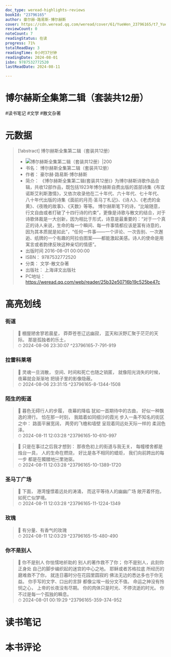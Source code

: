 ```yaml
---
doc_type: weread-highlights-reviews
bookId: "23796165"
author: 豪尔赫·路易斯·博尔赫斯
cover: https://cdn.weread.qq.com/weread/cover/61/YueWen_23796165/t7_YueWen_23796165.jpg
reviewCount: 0
noteCount: 7
readingStatus: 在读
progress: 71%
totalReadDay: 3
readingTime: 0小时37分钟
readingDate: 2024-08-01
isbn: 9787532772520
lastReadDate: 2024-08-11

---
```


# 博尔赫斯全集第二辑（套装共12册）


#读书笔记 #文学 #散文杂著

# 元数据
> [!abstract] 博尔赫斯全集第二辑（套装共12册）
> - ![ 博尔赫斯全集第二辑（套装共12册）|200](https://cdn.weread.qq.com/weread/cover/61/YueWen_23796165/t7_YueWen_23796165.jpg)
> - 书名： 博尔赫斯全集第二辑（套装共12册）
> - 作者： 豪尔赫·路易斯·博尔赫斯
> - 简介： 《博尔赫斯全集第二辑(套装共12册)》为博尔赫斯诗歌作品合辑，共收12部作品，既包括1923年博尔赫斯自费出版的首部诗集《布宜诺斯艾利斯激情》，又依次收录他在二十年代、六十年代、七十年代、八十年代出版的诗集《面前的月亮·圣马丁札记》、《诗人》、《老虎的金黄》、《夜晚的故事》、《天数》等等。
博尔赫斯笔下的诗，“比喻随意，行文自由或者打破了十四行诗的约束”，更像是诗歌与散文的结合，对于诗歌体裁是一大创新，因为相比于形式，诗意是最重要的：“对于一个真正的诗人来说，生命的每一个瞬间、每一件事情都应该是富有诗意的，因为其本质就是如此”，“任何一件事——一个评论、一次告别、一次邂逅、纸牌的一个有趣的阿拉伯图案——都能激起美感。诗人的使命是用寓言或者韵律反映这种亲切的情感”。
> - 出版时间 2016-08-01 00:00:00
> - ISBN： 9787532772520
> - 分类： 文学-散文杂著
> - 出版社： 上海译文出版社
> - PC地址：https://weread.qq.com/web/reader/25b32e50716b19c525be47c

# 高亮划线


### 街道

> 📌 棚屋陋舍寥若晨星，
莽莽苍苍辽远幽寂，
蓝天和沃野汇聚于茫茫的天际。
那是孤独者的乐土，  
> ⏱ 2024-08-06 23:30:07 ^23796165-7-791-919

### 拉雷科莱塔

> 📌 灵魂一旦消散，
空间、时间和死亡也随之销匿，
就像阳光消失的时候，
夜幕就会渐渐地
把镜子里的影像隐蔽。  
> ⏱ 2024-08-06 23:31:15 ^23796165-8-1344-1508

### 陌生的街道

> 📌 暮色无碍行人的步履，
夜幕的降临
犹如一首期待中的古曲，
好似一种飘逸的滑行。
恰在那一时刻，
我踏着如同细沙的霞光
步入一条不知名的街区之中：
路面平展宽阔，
两旁的飞檐和墙壁
呈现着同远处天际一样的
柔润色泽。  
> ⏱ 2024-08-11 12:03:28 ^23796165-10-610-997

> 📌 只是在事过之后我才想到：
那夜色初上的街道与我无关，
每幢楼舍都是烛台一具，
人的生命在燃烧，
好比是各不相同的蜡炬，
我们向前跨出的每一步
都是在髑髅地￼里驰驱。  
> ⏱ 2024-08-11 12:03:28 ^23796165-10-1389-1720

### 圣马丁广场

> 📌 下面，
港湾憧憬着远处的涛涌，
而这平等待人的幽幽广场
敞开着怀抱，如死亡似梦境。  
> ⏱ 2024-08-11 12:03:28 ^23796165-11-1224-1349

### 玫瑰

> 📌 有分量、有香气的玫瑰  
> ⏱ 2024-08-11 12:03:29 ^23796165-15-480-490

### 你不是别人

> 📌 你不是别人
你怯懦地祈助的
别人的著作救不了你；
你不是别人，此刻你正身处
自己的脚步编织起的迷宫的中心之地。
耶稣或者苏格拉底
所经历的磨难救不了你，
就连日暮时分在花园里圆寂的
佛法无边的悉达多也于你无益。
你手写的文字、口出的言辞
都像尘埃一般分文不值。
命运之神没有怜悯之心，
上帝的长夜没有尽期。
你的肉体只是时光、不停流逝的时光。
你不过是每一个孤独的瞬息。  
> ⏱ 2024-08-01 00:19:29 ^23796165-359-374-952



# 读书笔记




# 本书评论

